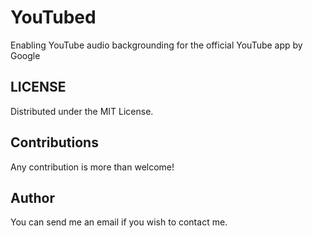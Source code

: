 YouTubed
===================

Enabling YouTube audio backgrounding for the official YouTube app by Google


LICENSE
---
Distributed under the MIT License.

Contributions
---
Any contribution is more than welcome!

Author
---
You can send me an email if you wish to contact me.
